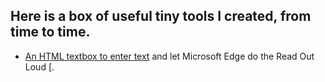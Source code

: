Here is a box of useful tiny tools I created, from time to time.
---
- [An HTML textbox to enter text](readoutloud-textbox-html-SamAT.html) and let Microsoft Edge do the Read Out Loud [.
